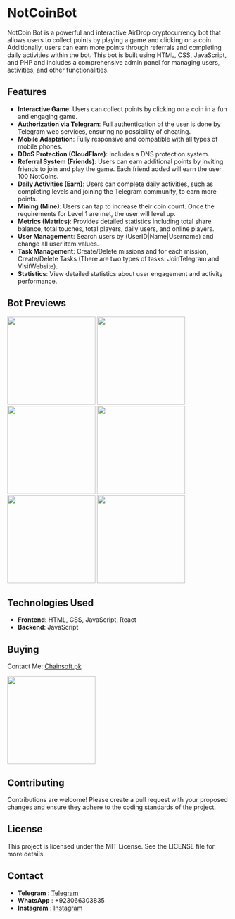 # NotCoinBot

NotCoin Bot is a powerful and interactive AirDrop cryptocurrency bot that allows users to collect points by playing a game and clicking on a coin. Additionally, users can earn more points through referrals and completing daily activities within the bot. This bot is built using HTML, CSS, JavaScript, and PHP and includes a comprehensive admin panel for managing users, activities, and other functionalities.

## Features
- **Interactive Game**: Users can collect points by clicking on a coin in a fun and engaging game.
- **Authorization via Telegram**: Full authentication of the user is done by Telegram web services, ensuring no possibility of cheating.
- **Mobile Adaptation**: Fully responsive and compatible with all types of mobile phones.
- **DDoS Protection (CloudFlare)**: Includes a DNS protection system.
- **Referral System (Friends)**: Users can earn additional points by inviting friends to join and play the game. Each friend added will earn the user 100 NotCoins.
- **Daily Activities (Earn)**: Users can complete daily activities, such as completing levels and joining the Telegram community, to earn more points.
- **Mining (Mine)**: Users can tap to increase their coin count. Once the requirements for Level 1 are met, the user will level up.
- **Metrics (Matrics)**: Provides detailed statistics including total share balance, total touches, total players, daily users, and online players.
- **User Management**: Search users by (UserID|Name|Username) and change all user item values.
- **Task Management**: Create/Delete missions and for each mission, Create/Delete Tasks (There are two types of tasks: JoinTelegram and VisitWebsite).
- **Statistics**: View detailed statistics about user engagement and activity performance.

## Bot Previews
<p float="left">
  <img src="https://github.com/Chainsoft-official/GazaCoinBot/assets/175082161/660761b7-cc4c-4e6b-a76c-0d37b82d09d0" width="200" />
  <img src="https://github.com/Chainsoft-official/GazaCoinBot/assets/175082161/3c64a45a-8ca6-42ec-99b5-f83ce5ac7ecb" width="200" />
  <img src="https://github.com/Chainsoft-official/GazaCoinBot/assets/175082161/b6935cf2-11ef-4601-b727-1f6dc64d9daa" width="200" />
  <img src="https://github.com/Chainsoft-official/GazaCoinBot/assets/175082161/eccf3bf3-2f18-4593-ae78-1152c4a3b3ac" width="200" />
  <img src="https://github.com/Chainsoft-official/GazaCoinBot/assets/175082161/1c62be6f-b5da-46ea-90af-8981a63597bf" width="200" />
  <img src="https://github.com/Chainsoft-official/GazaCoinBot/assets/175082161/904aac3b-c3b9-46bb-bddd-09a134671dd5" width="200" />
</p>

## Technologies Used
- **Frontend**: HTML, CSS, JavaScript, React
- **Backend**: JavaScript

## Buying
Contact Me: [Chainsoft.pk](https://linktr.ee/Chainsoft.pk?utm_source=linktree_profile_share&ltsid=6fabea08-49fe-4ea4-a08c-5a8f9114d159)

<p float="left">
  <img src="https://github.com/Chainsoft-official/GazaCoinBot/assets/175082161/70b1cc8a-616e-4d51-8b7d-4db20d33c94e" width="200" />
</p>

## Contributing
Contributions are welcome! Please create a pull request with your proposed changes and ensure they adhere to the coding standards of the project.

## License
This project is licensed under the MIT License. See the LICENSE file for more details.

## Contact
- **Telegram** : [Telegram](https://web.telegram.org/a/)
- **WhatsApp** : +923066303835
- **Instagram** : [Instagram](https://www.instagram.com/chainsoftofficial?utm_source=qr&igsh=MWJ5aG9kY2VtZ3VmNw==)
